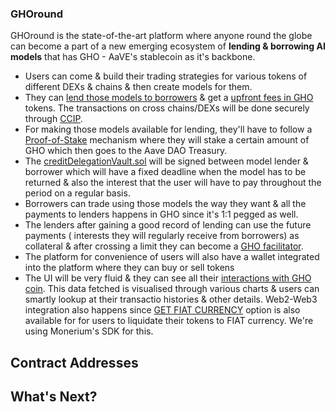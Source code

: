 ### GHOround

GHOround is the state-of-the-art platform where anyone round the globe can become a part of a new emerging ecosystem of **lending & borrowing AI models** 
that has GHO - AaVE's stablecoin as it's backbone.

* Users can come & build their trading strategies for various tokens of different DEXs & chains & then create models for them. 
* They can [lend those models to borrowers](https://github.com/VasuK111/Swallet/blob/88982bf2dd97fe9e7603ea6701d1bb62bb8b8aa1/contracts/lender_ccip.sol) & get a [upfront fees in GHO](https://github.com/VasuK111/Swallet/blob/88982bf2dd97fe9e7603ea6701d1bb62bb8b8aa1/contracts/borrower_ccip.sol) tokens.
  The transactions on cross chains/DEXs will be done securely through [CCIP](https://github.com/VasuK111/Swallet/blob/88982bf2dd97fe9e7603ea6701d1bb62bb8b8aa1/contracts/sendGHO_ccip.sol).
* For making those models available for lending, they'll have to follow a [Proof-of-Stake](https://github.com/VasuK111/Swallet/blob/88982bf2dd97fe9e7603ea6701d1bb62bb8b8aa1/contracts/StakingPOS.sol) mechanism
  where they will stake a certain amount of GHO which then goes to the Aave DAO Treasury.
* The [creditDelegationVault.sol](https://github.com/VasuK111/Swallet/blob/c4bfc3da43428c15962dc5c224301105fce16c78/contracts/creditDelegationVault.sol) will be signed between model lender & borrower which will have a fixed deadline when the model has to be returned & also the interest that the user will have to pay throughout the period on a regular basis.
* Borrowers can trade using those models the way they want & all the payments to lenders happens in GHO since it's 1:1 pegged as well.
* The lenders after gaining a good record of lending can use the future payments ( interests they will regularly receive from borrowers) as collateral & after crossing a limit they can become a [GHO facilitator](https://github.com/VasuK111/Swallet/blob/main/contracts/Facilitator.sol).
* The platform for convenience of users will also have a wallet integrated into the platform where they can buy or sell tokens
* The UI will be very fluid & they can see all their [interactions with GHO coin](https://github.com/VasuK111/Swallet/blob/88982bf2dd97fe9e7603ea6701d1bb62bb8b8aa1/contracts/UIGHoDataProvider.sol). This data fetched is visualised through various charts & users can smartly lookup at their transactio histories & other details.
Web2-Web3 integration also happens since [GET FIAT CURRENCY](https://github.com/VasuK111/Swallet/blob/88982bf2dd97fe9e7603ea6701d1bb62bb8b8aa1/getfiat.ts) option is also available for for users to liquidate their tokens to FIAT currency. We're using Monerium's SDK for this.


## Contract Addresses

## What's Next?

